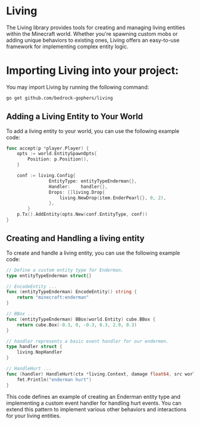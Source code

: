 # Living

The Living library provides tools for creating and managing living entities within the Minecraft world. Whether you're spawning custom mobs or adding unique behaviors to existing ones, Living offers an easy-to-use framework for implementing complex entity logic.

# Importing Living into your project:

You may import Living by running the following command:
```bash
go get github.com/bedrock-gophers/living
```

## Adding a Living Entity to Your World

To add a living entity to your world, you can use the following example code:

```go
func accept(p *player.Player) {
    opts := world.EntitySpawnOpts{
        Position: p.Position(),
    }

    conf := living.Config{
                EntityType: entityTypeEnderman{},
                Handler:    handler{}, 
                Drops: []living.Drop{
                    living.NewDrop(item.EnderPearl{}, 0, 2),
                },
        }
    p.Tx().AddEntity(opts.New(conf.EntityType, conf))
}
```

## Creating and Handling a living entity
To create and handle a living entity, you can use the following example code:

```go
// Define a custom entity type for Enderman.
type entityTypeEnderman struct{}

// EncodeEntity ...
func (entityTypeEnderman) EncodeEntity() string {
	return "minecraft:enderman"
}

// BBox ...
func (entityTypeEnderman) BBox(world.Entity) cube.BBox {
	return cube.Box(-0.3, 0, -0.3, 0.3, 2.9, 0.3)
}

// handler represents a basic event handler for our endermen.
type handler struct {
	living.NopHandler
}

// HandleHurt ...
func (handler) HandleHurt(ctx *living.Context, damage float64, src world.DamageSource) {
	fmt.Println("enderman hurt")
}
```

This code defines an example of creating an Enderman entity type and implementing a custom event handler for handling hurt events. You can extend this pattern to implement various other behaviors and interactions for your living entities.

